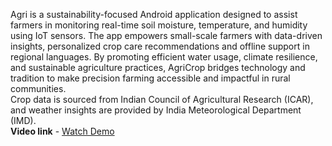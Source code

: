 Agri is a sustainability-focused Android application designed to assist farmers in monitoring real-time soil moisture, temperature, and humidity using IoT sensors. The app empowers small-scale farmers with data-driven insights, personalized crop care recommendations and offline support in regional languages. By promoting efficient water usage, climate resilience, and sustainable agriculture practices, AgriCrop bridges technology and tradition to make precision farming accessible and impactful in rural communities.  
Crop data is sourced from Indian Council of Agricultural Research (ICAR), and weather insights are provided by India Meteorological Department (IMD).  
**Video link** - [Watch Demo](https://drive.google.com/file/d/1CrIsgDZbqva_leMKKyjfYvL8Zlp47p-D/view?usp=drivesdk)
